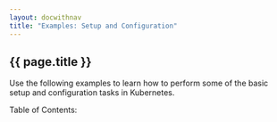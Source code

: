```yaml
---
layout: docwithnav
title: "Examples: Setup and Configuration"
---
```


## {{ page.title }} ##

Use the following examples to learn how to perform some of the basic setup and configuration tasks in Kubernetes.

<p>Table of Contents:</p>
<ul id="toclist"></ul>
 
<script>
$(function() {
		$('#toclist').load( location.pathname + " #gentocsetupconfig li" );
});
</script>
